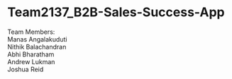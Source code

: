 # Team2137_B2B-Sales-Success-App

Team Members:  
Manas Angalakuduti  
Nithik Balachandran  
Abhi Bharatham  
Andrew Lukman  
Joshua Reid  
